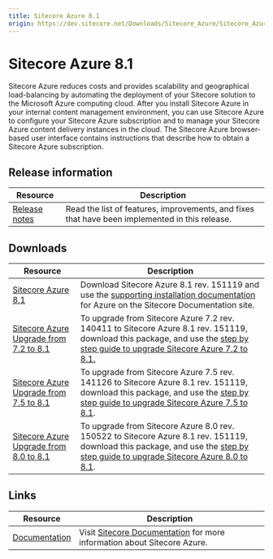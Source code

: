 ```yaml
---
title: Sitecore Azure 8.1
origin: https://dev.sitecore.net/Downloads/Sitecore_Azure/Sitecore_Azure_81/Sitecore_Azure_81
---
```


# Sitecore Azure 8.1

Sitecore Azure reduces costs and provides scalability and geographical load-balancing by automating the deployment of your Sitecore solution to the Microsoft Azure computing cloud. After you install Sitecore Azure in your internal content management environment, you can use Sitecore Azure to configure your Sitecore Azure subscription and to manage your Sitecore Azure content delivery instances in the cloud. The Sitecore Azure browser-based user interface contains instructions that describe how to obtain a Sitecore Azure subscription.

## Release information

 | Resource | Description |
 | --- | --- |
 | [Release notes](https://dev.sitecore.net:443/downloads/Sitecore%20Azure/Sitecore%20Azure%2081/Sitecore%20Azure%2081/Release%20Notes) | Read the list of features, improvements, and fixes that have been implemented in this release.  <br /> |

## Downloads

 | Resource | Description |
 | --- | --- |
 | [Sitecore Azure 8.1](https://sitecoredev.azureedge.net/~/media/6E80BEE224B044CC8332CDEAFB644A9F.ashx?date=20151204T110744) | Download Sitecore Azure 8.1 rev. 151119 and use the [supporting installation documentation](https://doc.sitecore.net/cloud/81/azure) for Azure on the Sitecore Documentation site. |
 | [Sitecore Azure Upgrade from 7.2 to 8.1](https://sitecoredev.azureedge.net/~/media/80EF8A4B8B1948F5AD3749EEBB0F13FB.ashx?date=20151204T110757) | To upgrade from Sitecore Azure 7.2 rev. 140411 to Sitecore Azure 8.1 rev. 151119, download this package, and use the [step by step guide to upgrade Sitecore Azure 7.2 to 8.1.](~/media/90297FA95C56492F992028A11AC6C10D.ashx) |
 | [Sitecore Azure Upgrade from 7.5 to 8.1](https://sitecoredev.azureedge.net/~/media/F6DBA3B3ACFB4487AD76E4D886D95A43.ashx?date=20151204T110752) | To upgrade from Sitecore Azure 7.5 rev. 141126 to Sitecore Azure 8.1 rev. 151119, download this package, and use the [step by step guide to upgrade Sitecore Azure 7.5 to 8.1](~/media/0D70190450F447AB8B9A31F4CDF94300.ashx). |
 | [Sitecore Azure Upgrade from 8.0 to 8.1](https://sitecoredev.azureedge.net/~/media/390E26526EE747DA9C4BB8FF3F58ACD3.ashx?date=20151204T110748) | To upgrade from Sitecore Azure 8.0 rev. 150522 to Sitecore Azure 8.1 rev. 151119, download this package, and use the [step by step guide to upgrade Sitecore Azure 8.0 to 8.1](~/media/ECF0C57184344A62BB070B66C0A9E9E2.ashx). |

## Links

 | Resource | Description |
 | --- | --- |
 | [Documentation](https://doc.sitecore.net:443/en/Products/Cloud/81/Azure) | Visit [Sitecore Documentation](https://doc.sitecore.net/cloud/81/azure) for more information about Sitecore Azure. |